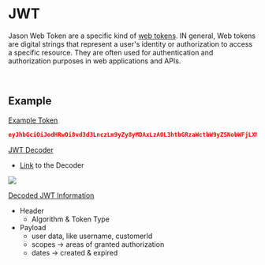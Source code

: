 # JWT

Jason Web Token are a specific kind of [web tokens](). IN general, Web tokens are digital strings that represent a user's identity or authorization to access a specific resource. They are often used for authentication and authorization purposes in web applications and APIs.

<br>

## Example

<ins>Example Token</ins>

```json
eyJhbGciOiJodHRwOi8vd3d3LnczLm9yZy8yMDAxLzA0L3htbGRzaWctbW9yZSNobWFjLXNoYTUxMiIsInR5cCI6IkpXVCJ9.eyJodHRwOi8vc2NoZW1hcy54bWxzb2FwLm9yZy93cy8yMDA1LzA1L2lkZW50aXR5L2NsYWltcy9uYW1laWRlbnRpZmllciI6IjEiLCJodHRwOi8vc2NoZW1hcy54bWxzb2FwLm9yZy93cy8yMDA1LzA1L2lkZW50aXR5L2NsYWltcy9uYW1lIjoiVGVzdCIsImV4cCI6MTY3MzM1NjczOH0.r9MjCGJxry2j2iYTVAKkkWtWzjy4woPis6g9M3n1NLb-t4K6iX6dngEmM276-P2c3fU3FCXa0IJlU93BiUMtXw
```

<ins>JWT Decoder</ins>

- [Link](https://jwt.io/) to the Decoder

![](https://i.imgur.com/OL6anGc.png)

<ins>Decoded JWT Information</ins>

- Header
	- Algorithm & Token Type
- Payload
	- user data, like username, customerId
	- scopes -> areas of granted authorization
	- dates -> created & expired